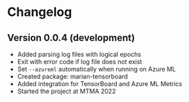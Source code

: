 # Changelog

## Version 0.0.4 (development)

- Added parsing log files with logical epochs
- Exit with error code if log file does not exist
- Set `--azureml` automatically when running on Azure ML
- Created package: marian-tensorboard
- Added integration for TensorBoard and Azure ML Metrics
- Started the project at MTMA 2022
